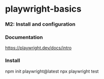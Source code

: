 # playwright-basics

### M2: Install and configuration
### Documentation
https://playwright.dev/docs/intro

### Install
npm init playwright@latest
npx playwright test
